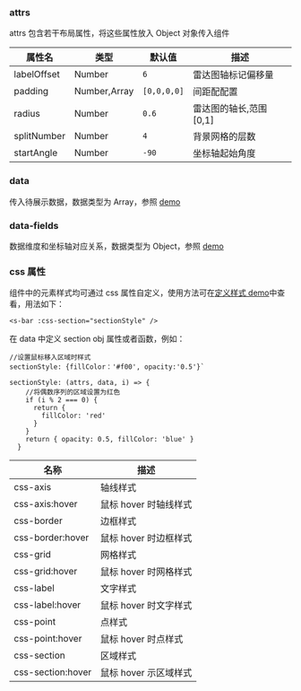 ### attrs

attrs 包含若干布局属性，将这些属性放入 Object 对象传入组件

| 属性名      | 类型         | 默认值      | 描述                   |
| ----------- | ------------ | ----------- | ---------------------- |
| labelOffset | Number       | `6`         | 雷达图轴标记偏移量     |
| padding     | Number,Array | `[0,0,0,0]` | 间距配配置             |
| radius      | Number       | `0.6`       | 雷达图的轴长,范围[0,1] |
| splitNumber | Number       | `4`         | 背景网格的层数         |
| startAngle  | Number       | `-90`       | 坐标轴起始角度         |

### data

传入待展示数据，数据类型为 Array，参照 [demo](#/demo/radar/default)

### data-fields

数据维度和坐标轴对应关系，数据类型为 Object，参照 [demo](#/demo/radar/default)

### css 属性

组件中的元素样式均可通过 css 属性自定义，使用方法可在[定义样式 demo](#/demo/radar/style)中查看，用法如下：

`<s-bar :css-section="sectionStyle" />`

在 data 中定义 section obj 属性或者函数，例如：

```
//设置鼠标移入区域时样式
sectionStyle: {fillColor：'#f00', opacity:'0.5'}`

sectionStyle: (attrs, data, i) => {
    //将偶数序列的区域设置为红色
    if (i % 2 === 0) {
      return {
        fillColor: 'red'
      }
    }
    return { opacity: 0.5, fillColor: 'blue' }
  }
```

| 名称              | 描述                  |
| ----------------- | --------------------- |
| css-axis          | 轴线样式              |
| css-axis:hover    | 鼠标 hover 时轴线样式 |
| css-border        | 边框样式              |
| css-border:hover  | 鼠标 hover 时边框样式 |
| css-grid          | 网格样式              |
| css-grid:hover    | 鼠标 hover 时网格样式 |
| css-label         | 文字样式              |
| css-label:hover   | 鼠标 hover 时文字样式 |
| css-point         | 点样式                |
| css-point:hover   | 鼠标 hover 时点样式   |
| css-section       | 区域样式              |
| css-section:hover | 鼠标 hover 示区域样式 |
